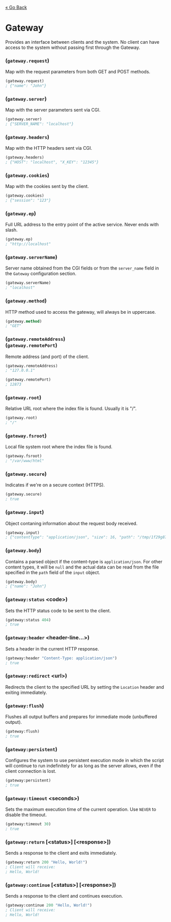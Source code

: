 [&laquo; Go Back](./README.md)
# Gateway
Provides an interface between clients and the system. No client can have access to the system without passing first through the Gateway.

### (`gateway.request`)
Map with the request parameters from both GET and POST methods.
```lisp
(gateway.request)
; {"name": "John"}
```

### (`gateway.server`)
Map with the server parameters sent via CGI.
```lisp
(gateway.server)
; {"SERVER_NAME": "localhost"}
```

### (`gateway.headers`)
Map with the HTTP headers sent via CGI.
```lisp
(gateway.headers)
; {"HOST": "localhost", "X_KEY": "12345"}
```

### (`gateway.cookies`)
Map with the cookies sent by the client.
```lisp
(gateway.cookies)
; {"session": "123"}
```

### (`gateway.ep`)
Full URL address to the entry point of the active service. Never ends with slash.
```lisp
(gateway.ep)
; "http://localhost"
```

### (`gateway.serverName`)
Server name obtained from the CGI fields or from the `server_name` field in the `Gateway` configuration section.
```lisp
(gateway.serverName)
; "localhost"
```

### (`gateway.method`)
HTTP method used to access the gateway, will always be in uppercase.
```lisp
(gateway.method)
; "GET"
```

### (`gateway.remoteAddress`)<br/>(`gateway.remotePort`)
Remote address (and port) of the client.
```lisp
(gateway.remoteAddress)
; "127.0.0.1"

(gateway.remotePort)
; 12873
```

### (`gateway.root`)
Relative URL root where the index file is found. Usually it is "/".
```lisp
(gateway.root)
; "/"
```

### (`gateway.fsroot`)
Local file system root where the index file is found.
```lisp
(gateway.fsroot)
; "/var/www/html"
```

### (`gateway.secure`)
Indicates if we're on a secure context (HTTPS).
```lisp
(gateway.secure)
; true
```

### (`gateway.input`)
Object contaning information about the request body received.
```lisp
(gateway.input)
; {"contentType": "application/json", "size": 16, "path": "/tmp/1f29g87h12"}
```

### (`gateway.body`)
Contains a parsed object if the content-type is `application/json`. For other content types, it will be `null` and the actual data can
be read from the file specified in the `path` field of the `input` object.
```lisp
(gateway.body)
; {"name": "John"}
```

### (`gateway:status` \<code>)
Sets the HTTP status code to be sent to the client.
```lisp
(gateway:status 404)
; true
```

### (`gateway:header` \<header-line...>)
Sets a header in the current HTTP response.
```lisp
(gateway:header "Content-Type: application/json")
; true
```

### (`gateway:redirect` \<url>)
Redirects the client to the specified URL by setting the `Location` header and exiting immediately.

### (`gateway:flush`)
Flushes all output buffers and prepares for immediate mode (unbuffered output).
```lisp
(gateway:flush)
; true
```

### (`gateway:persistent`)
Configures the system to use persistent execution mode in which the script will continue to run indefinitely for as 
long as the server allows, even if the client connection is lost.
```lisp
(gateway:persistent)
; true
```

### (`gateway:timeout` \<seconds>)
Sets the maximum execution time of the current operation. Use `NEVER` to disable the timeout.
```lisp
(gateway:timeout 30)
; true
```

### (`gateway:return` [\<status>] [\<response>])
Sends a response to the client and exits immediately.
```lisp
(gateway:return 200 "Hello, World!")
; Client will receive:
; Hello, World!
```

### (`gateway:continue` [\<status>] [\<response>])
Sends a response to the client and continues execution.
```lisp
(gateway:continue 200 "Hello, World!")
; Client will receive:
; Hello, World!
```
